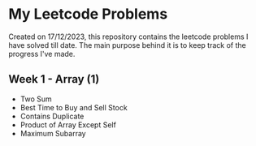 # My Leetcode Problems
Created on 17/12/2023, this repository contains the leetcode problems I have solved till date. 
The main purpose behind it is to keep track of the progress I've made.

## Week 1 - Array (1)
- Two Sum
- Best Time to Buy and Sell Stock
- Contains Duplicate
- Product of Array Except Self
- Maximum Subarray

